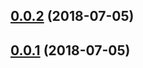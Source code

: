 <a name="0.0.2"></a>
## [0.0.2](https://github.com/facundofernandez/videojs-social-media/compare/v0.0.1...v0.0.2) (2018-07-05)

<a name="0.0.1"></a>
## [0.0.1](https://github.com/facundofernandez/videojs-social-media/compare/v1.0.0...v0.0.1) (2018-07-05)

